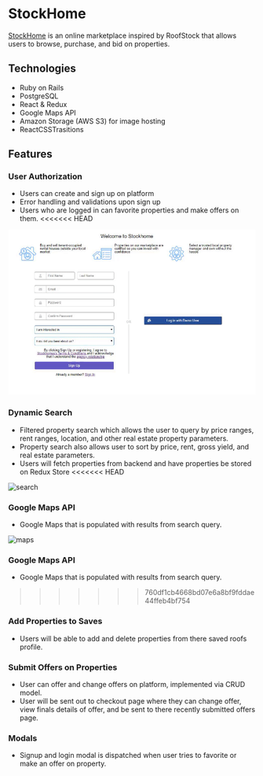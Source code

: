 # StockHome

[StockHome](https://stockhome-app.herokuapp.com/#/) is an online marketplace inspired by RoofStock that allows users to browse, purchase, and bid on properties.

## Technologies

* Ruby on Rails
* PostgreSQL
* React & Redux
* Google Maps API
* Amazon Storage (AWS S3) for image hosting
* ReactCSSTrasitions


## Features

### User Authorization
* Users can create and sign up on platform
* Error handling and validations upon sign up
* Users who are logged in can favorite properties and make offers on them.
<<<<<<< HEAD

 ![signup](/app/assets/images/signup.gif)



### Dynamic Search
* Filtered property search which allows the user to query by price ranges, rent ranges, location, and other real estate property parameters.
* Property search also allows user to sort by price, rent, gross yield, and real estate parameters.
* Users will fetch properties from backend and have properties be stored on Redux Store
<<<<<<< HEAD

![search](/app/assets/images/search.gif)

### Google Maps API
*  Google Maps that is populated with results from search query.

![maps](/app/assets/images/maps.gif)


### Google Maps API
*  Google Maps that is populated with results from search query.
>>>>>>> 760df1cb4668bd07e6a8bf9fddae44ffeb4bf754

### Add Properties to Saves
 * Users will be able to add and delete properties from there saved roofs profile.

### Submit Offers on Properties
*  User can offer and change offers on platform, implemented via CRUD model.
*  User will be sent out to checkout page where they can change offer, view finals details of offer, and be sent to there recently submitted offers page.

### Modals
* Signup and login modal is dispatched when user tries to favorite or make an offer on property.







